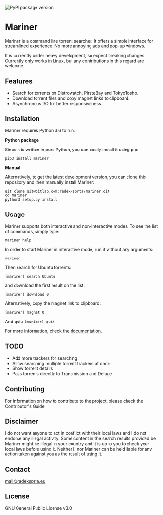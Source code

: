 ![PyPI package version][pypi]

# Mariner

Mariner is a command line torrent searcher. It offers a simple interface for streamlined experience. No more annoying ads and pop-up windows.

It is currently under heavy development, so expect breaking changes. Currently only works in Linux, but any contributions in this regard are welcome.

## Features

- Search for torrents on Distrowatch, PirateBay and TokyoTosho.
- Download torrent files and copy magnet links to clipboard.
- Asynchronous I/O for better responsiveness.

## Installation

Mariner requires Python 3.6 to run.

**Python package**

Since it is written in pure Python, you can easily install it using pip:

`pip3 install mariner`

**Manual**

Alternatively, to get the latest development version, you can clone this repository and then manually install Mariner:

```
git clone git@gitlab.com:radek-sprta/mariner.git
cd mariner
python3 setup.py install
```

## Usage

Mariner supports both interactive and non-interactive modes. To see the list of commands, simply type:

`mariner help`

In order to start Mariner in interactive mode, run it without any arguments:

`mariner`

Then search for Ubuntu torrents:

`(mariner) search Ubuntu`

and download the first result on the list:

`(mariner) download 0`

Alternatively, copy the magnet link to clipboard:

`(mariner) magnet 0`

And quit:
`(mariner) quit`

For more information, check the [documentation][documentation].

## TODO
- Add more trackers for searching
- Allow searching multiple torrent trackers at once
- Show torrent details
- Pass torrents directly to Transmission and Deluge

## Contributing
For information on how to contribute to the project, please check the [Contributor's Guide](CONTRIBUTING.MD)

## Disclaimer
I do not want anyone to act in conflict with their local laws and I do not endorse any illegal activity. Some content in the search results provided be Mariner might be illegal in your country and it is up to you to check your local laws before using it. Neither I, nor Mariner can be held liable for any action taken against you as the result of using it.

## Contact
mail@radeksprta.eu

## License
GNU General Public License v3.0

[documentation]: https://radek-sprta.gitlab.io/mariner
[pypi]: https://badge.fury.oi/py/mariner.png
